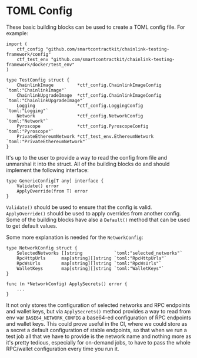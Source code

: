 # TOML Config

These basic building blocks can be used to create a TOML config file. For example:
```golang
import (
    ctf_config "github.com/smartcontractkit/chainlink-testing-framework/config"
	ctf_test_env "github.com/smartcontractkit/chainlink-testing-framework/docker/test_env"
)

type TestConfig struct {
	ChainlinkImage         *ctf_config.ChainlinkImageConfig `toml:"ChainlinkImage"`
	ChainlinkUpgradeImage  *ctf_config.ChainlinkImageConfig `toml:"ChainlinkUpgradeImage"`
	Logging                *ctf_config.LoggingConfig        `toml:"Logging"`
	Network                *ctf_config.NetworkConfig        `toml:"Network"`
	Pyroscope              *ctf_config.PyroscopeConfig      `toml:"Pyroscope"`
	PrivateEthereumNetwork *ctf_test_env.EthereumNetwork    `toml:"PrivateEthereumNetwork"`
}
```

It's up to the user to provide a way to read the config from file and unmarshal it into the struct. All of the building blocks do and should implement the following interface:
```golang
type GenericConfig[T any] interface {
	Validate() error
	ApplyOverride(from T) error
}
```

`Validate()` should be used to ensure that the config is valid. `ApplyOverride()` should be used to apply overrides from another config. Some of the building blocks have also a `Default()` method that can be used to get default values.

Some more explanation is needed for the `NetworkConfig`:
```golang
type NetworkConfig struct {
	SelectedNetworks []string            `toml:"selected_networks"`
	RpcHttpUrls      map[string][]string `toml:"RpcHttpUrls"`
	RpcWsUrls        map[string][]string `toml:"RpcWsUrls"`
	WalletKeys       map[string][]string `toml:"WalletKeys"`
}

func (n *NetworkConfig) ApplySecrets() error {
    ...
}
```

It not only stores the configuration of selected networks and RPC endpoints and wallet keys, but via `ApplySecrets()` method provides a way to read from env var `BASE64_NETWORK_CONFIG` a base64-ed configuration of RPC endpoints and wallet keys. This could prove useful in the CI, where we could store as a secret a default configuration of stable endpoints, so that when we run a test job all that we have to provide is the network name and nothing more as it's pretty tedious, especially for on-demand jobs, to have to pass the whole RPC/wallet configuration every time you run it.